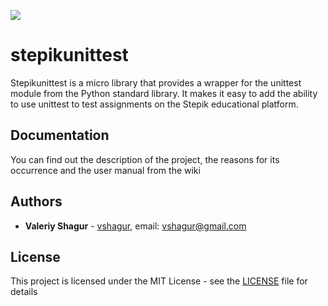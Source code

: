 ![](https://img.shields.io/static/v1?label=Python&message=3.6&color=blue)
# stepikunittest
Stepikunittest is a micro library that provides a wrapper for the unittest module from the Python standard library. It makes it easy to add the ability to use unittest to test assignments on the Stepik educational platform.
## Documentation
You can find out the description of the project, the reasons for its occurrence and the user manual from the wiki

## Authors

* **Valeriy Shagur**  - [vshagur](https://github.com/vshagur), email: vshagur@gmail.com

## License

This project is licensed under the MIT License - see the [LICENSE](https://github.com/vshagur/exgrex/blob/master/LICENSE) file for details
